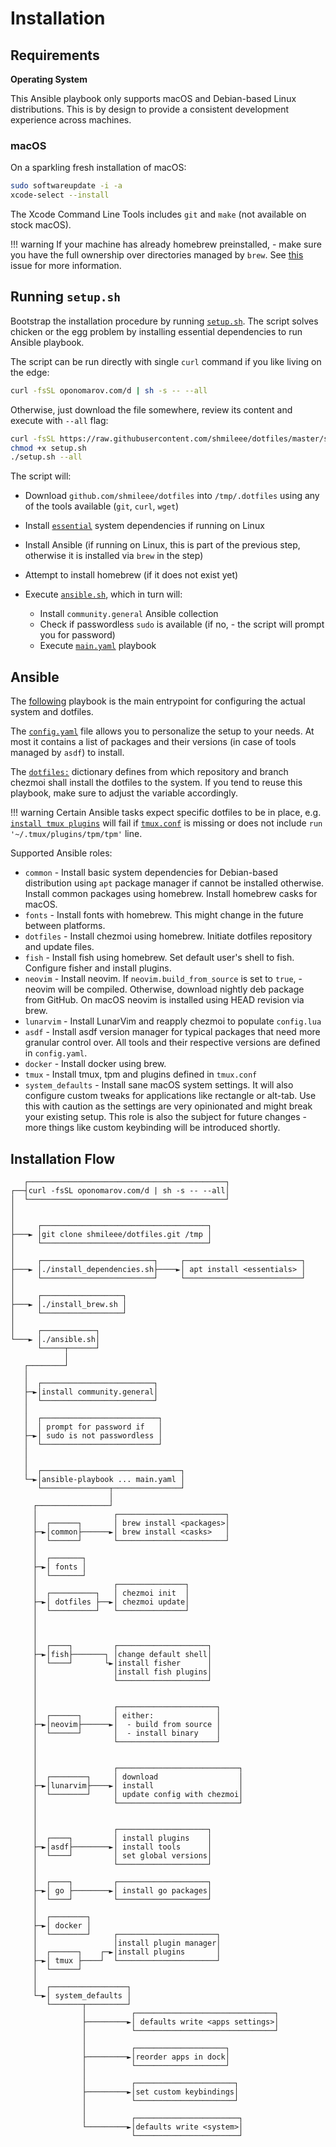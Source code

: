# Installation

## Requirements

**Operating System**

This Ansible playbook only supports macOS and Debian-based Linux distributions.
This is by design to provide a consistent development experience across
machines.

### macOS

On a sparkling fresh installation of macOS:

```bash
sudo softwareupdate -i -a
xcode-select --install
```

The Xcode Command Line Tools includes `git` and `make` (not available on stock
macOS).

!!! warning
    If your machine has already homebrew preinstalled, - make sure you have the full
    ownership over directories managed by `brew`. See
    [this](https://github.com/homebrew/brew/issues/3665) issue for more information.

## Running `setup.sh`

Bootstrap the installation procedure by running
[`setup.sh`](https://github.com/shmileee/dotfiles/blob/master/scripts/setup.sh).
The script solves chicken or the egg problem by installing essential
dependencies to run Ansible playbook.

The script can be run directly with single `curl` command if you like living on
the edge:

```bash
curl -fsSL oponomarov.com/d | sh -s -- --all
```

Otherwise, just download the file somewhere, review its content and execute with
`--all` flag:

```bash
curl -fsSL https://raw.githubusercontent.com/shmileee/dotfiles/master/scripts/setup.sh > setup.sh
chmod +x setup.sh
./setup.sh --all
```

The script will:

- Download `github.com/shmileee/dotfiles` into `/tmp/.dotfiles` using any of
  the tools available (`git`, `curl`, `wget`)
- Install
  [`essential`](https://github.com/shmileee/dotfiles/blob/master/scripts/linux/essentials.apt)
  system dependencies if running on Linux
- Install Ansible (if running on Linux, this is part of the previous step,
  otherwise it is installed via `brew` in the step)
- Attempt to install homebrew (if it does not exist yet)
- Execute
  [`ansible.sh`](https://github.com/shmileee/dotfiles/blob/master/scripts/common/ansible.sh),
  which in turn will:

    - Install `community.general` Ansible collection
    - Check if passwordless `sudo` is available (if no, - the script will prompt you for
      password)
    - Execute
      [`main.yaml`](https://github.com/shmileee/dotfiles/blob/master/scripts/common/ansible/main.yaml)
      playbook

## Ansible


The
[following](https://github.com/shmileee/dotfiles/blob/master/scripts/common/ansible/main.yaml)
playbook is the main entrypoint for configuring the actual system and dotfiles.
  

The
[`config.yaml`](https://github.com/shmileee/dotfiles/blob/master/scripts/common/ansible/config.yaml)
file allows you to personalize the setup to your needs. At most it contains a
list of packages and their versions (in case of tools managed by `asdf`) to
install.

The
[`dotfiles:`](https://github.com/shmileee/dotfiles/blob/master/scripts/common/ansible/config.yaml#L86-L88)
dictionary defines from which repository and branch chezmoi shall install the
dotfiles to the system. If you tend to reuse this playbook, make sure to adjust
the variable accordingly.

!!! warning
    Certain Ansible tasks expect specific dotfiles to be in place, e.g.
    [`install tmux
    plugins`](https://github.com/shmileee/dotfiles/blob/master/scripts/common/ansible/roles/tmux/tasks/main.yaml#L22-L26)
    will fail if
    [`tmux.conf`](https://github.com/shmileee/dotfiles/blob/master/config/private_dot_config/private_tmux/tmux.conf#L188)
    is missing or does not include `run '~/.tmux/plugins/tpm/tpm'` line.

Supported Ansible roles:

- `common` - Install basic system dependencies for Debian-based distribution
  using `apt` package manager if cannot be installed otherwise. Install common
  packages using homebrew. Install homebrew casks for macOS.
- `fonts` - Install fonts with homebrew. This might change in the future between
  platforms.
- `dotfiles` - Install chezmoi using homebrew. Initiate dotfiles repository and
  update files.
- `fish` - Install fish using homebrew. Set default user's shell to fish. Configure fisher and install plugins.
- `neovim` - Install neovim. If `neovim.build_from_source` is set to `true`, -
  neovim will be compiled. Otherwise, download nightly deb package from
  GitHub. On macOS neovim is installed using HEAD revision via brew.
- `lunarvim` - Install LunarVim and reapply chezmoi to populate `config.lua`
- `asdf` - Install asdf version manager for typical packages that need more
  granular control over. All tools and their respective versions are defined in
  `config.yaml`.
- `docker` - Install docker using brew.
- `tmux` - Install tmux, tpm and plugins defined in `tmux.conf`
- `system_defaults` - Install sane macOS system settings. It will also configure
  custom tweaks for applications like rectangle or alt-tab. Use this with
  caution as the settings are very opinionated and might break your existing
  setup. This role is also the subject for future changes - more things like
  custom keybinding will be introduced shortly.

## Installation Flow

```
   ┌────────────────────────────────────────────┐
┌──┤curl -fsSL oponomarov.com/d | sh -s -- --all│
│  └────────────────────────────────────────────┘
│
│
│     ┌─────────────────────────────────────┐
├───► │git clone shmileee/dotfiles.git /tmp │
│     └─────────────────────────────────────┘
│
│     ┌─────────────────────────┐     ┌──────────────────────────┐
├───► │./install_dependencies.sh├────►│ apt install <essentials> │
│     └─────────────────────────┘     └──────────────────────────┘
│
│     ┌──────────────────┐
├───► │./install_brew.sh │
│     └──────────────────┘
│
│     ┌────────────┐
└───► │./ansible.sh│
      └─────┬──────┘
            │
   ┌────────┘
   │
   │  ┌─────────────────────────┐
   ├─►│install community.general│
   │  └─────────────────────────┘
   │
   │  ┌──────────────────────────┐
   │  │ prompt for password if   │
   ├─►│ sudo is not passwordless │
   │  └──────────────────────────┘
   │
   │
   │  ┌───────────────────────────────┐
   └─►│ansible-playbook ... main.yaml │
      └───────────────┬───────────────┘
                      │
     ┌────────────────┘
     │                 ┌────────────────────────┐
     │  ┌──────┐       │ brew install <packages>│
     ├─►│common├──────►│ brew install <casks>   │
     │  └──────┘       └────────────────────────┘
     │
     │  ┌───────┐
     ├─►│ fonts │
     │  └───────┘
     │                 ┌───────────────┐
     │  ┌──────────┐   │ chezmoi init  │
     ├─►│ dotfiles ├──►│ chezmoi update│
     │  └──────────┘   └───────────────┘
     │
     │
     │
     │  ┌────┐         ┌────────────────────┐
     ├─►│fish├───────┐ │change default shell│
     │  └────┘       └►│install fisher      │
     │                 │install fish plugins│
     │                 └────────────────────┘
     │
     │
     │                 ┌──────────────────────┐
     │  ┌──────┐       │ either:              │
     ├─►│neovim├──────►│  - build from source │
     │  └──────┘       │  - install binary    │
     │                 └──────────────────────┘
     │
     │
     │                 ┌───────────────────────────┐
     │  ┌────────┐     │ download                  │
     ├─►│lunarvim├────►│ install                   │
     │  └────────┘     │ update config with chezmoi│
     │                 └───────────────────────────┘
     │
     │
     │                 ┌────────────────────┐
     │  ┌────┐         │ install plugins    │
     ├─►│asdf├────────►│ install tools      │
     │  └────┘         │ set global versions│
     │                 └────────────────────┘
     │
     │  ┌────┐         ┌────────────────────┐
     ├─►│ go ├────────►│ install go packages│
     │  └────┘         └────────────────────┘
     │
     │  ┌────────┐
     ├─►│ docker │
     │  └────────┘     ┌──────────────────────┐
     │                 │install plugin manager│
     │  ┌──────┐    ┌─►│install plugins       │
     ├─►│ tmux ├────┘  └──────────────────────┘
     │  └──────┘
     │
     │  ┌─────────────────┐
     └─►│ system_defaults │
        └───────┬─────────┘
                │          ┌───────────────────────────────┐
                ├─────────►│ defaults write <apps settings>│
                │          └───────────────────────────────┘
                │
                │          ┌────────────────────┐
                ├─────────►│reorder apps in dock│
                │          └────────────────────┘
                │
                │          ┌──────────────────────┐
                ├─────────►│set custom keybindings│
                │          └──────────────────────┘
                │
                │          ┌───────────────────────┐
                └─────────►│defaults write <system>│
                           └───────────────────────┘
```

